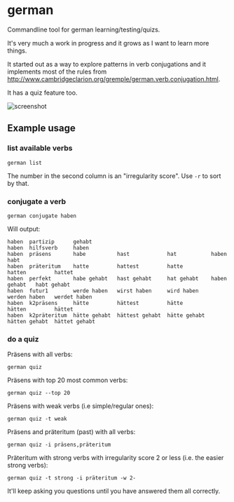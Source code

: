 # german

Commandline tool for german learning/testing/quizs.

It's very much a work in progress and it grows as I want to learn more things.

It started out as a way to explore patterns in verb conjugations and it implements most of the rules from http://www.cambridgeclarion.org/gremple/german.verb.conjugation.html.

It has a quiz feature too.

![screenshot](http://nicksellen.co.uk/upld/german-example.png)

## Example usage

### list available verbs

```
german list
```

The number in the second column is an "irregularity score". Use `-r` to sort by that.

### conjugate a verb

```
german conjugate haben
```

Will output:
```
haben  partizip      gehabt                                                                  
haben  hilfsverb     haben                                                                   
haben  präsens       habe          hast            hat           haben          habt         
haben  präteritum    hatte         hattest         hatte         hatten         hattet       
haben  perfekt       habe gehabt   hast gehabt     hat gehabt    haben gehabt   habt gehabt  
haben  futur1        werde haben   wirst haben     wird haben    werden haben   werdet haben 
haben  k2präsens     hätte         hättest         hätte         hätten         hättet       
haben  k2präteritum  hätte gehabt  hättest gehabt  hätte gehabt  hätten gehabt  hättet gehabt
```

### do a quiz

Präsens with all verbs:

```
german quiz
```

Präsens with top 20 most common verbs:

```
german quiz --top 20
```

Präsens with weak verbs (i.e simple/regular ones):

```
german quiz -t weak
```

Präsens and präteritum (past) with all verbs:

```
german quiz -i präsens,präteritum
```

Präteritum with strong verbs with irregularity score 2 or less (i.e. the easier strong verbs):

```
german quiz -t strong -i präteritum -w 2-
```

It'll keep asking you questions until you have answered them all correctly.
